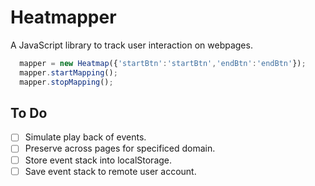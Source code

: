 Heatmapper
==========

A JavaScript library to track user interaction on webpages.

```JavaScript
  mapper = new Heatmap({'startBtn':'startBtn','endBtn':'endBtn'});
  mapper.startMapping();
  mapper.stopMapping();
```

## To Do
- [ ] Simulate play back of events.
- [ ] Preserve across pages for specificed domain.
- [ ] Store event stack into localStorage.
- [ ] Save event stack to remote user account.
